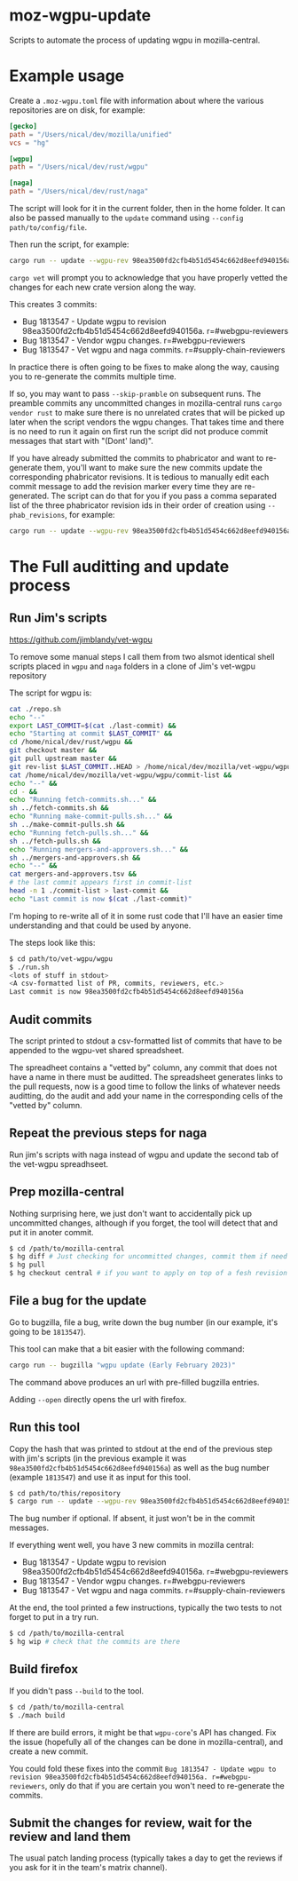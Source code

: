 # moz-wgpu-update

Scripts to automate the process of updating wgpu in mozilla-central.

# Example usage

Create a `.moz-wgpu.toml` file with information about where the various repositories are on disk, for example:

```toml
[gecko]
path = "/Users/nical/dev/mozilla/unified"
vcs = "hg"

[wgpu]
path = "/Users/nical/dev/rust/wgpu"

[naga]
path = "/Users/nical/dev/rust/naga"
```

The script will look for it in the current folder, then in the home folder. It can also be passed manually to the `update` command using `--config path/to/config/file`.

Then run the script, for example:

```bash
cargo run -- update --wgpu-rev 98ea3500fd2cfb4b51d5454c662d8eefd940156a --bug 1813547
```

`cargo vet` will prompt you to acknowledge that you have properly vetted the changes for each new crate version along the way.

This creates 3 commits:

- Bug 1813547 - Update wgpu to revision 98ea3500fd2cfb4b51d5454c662d8eefd940156a. r=#webgpu-reviewers
- Bug 1813547 - Vendor wgpu changes. r=#webgpu-reviewers
- Bug 1813547 - Vet wgpu and naga commits. r=#supply-chain-reviewers

In practice there is often going to be fixes to make along the way, causing you to re-generate the commits multiple time.

If so, you may want to pass `--skip-pramble` on subsequent runs. The preamble commits any uncommitted changes in mozilla-central runs `cargo vendor rust` to make sure there is no unrelated crates that will be picked up later when the script vendors the wgpu changes. That takes time and there is no need to run it again on first run the script did not produce commit messages that start with "(Dont' land)".

If you have already submitted the commits to phabricator and want to re-generate them, you'll want to make sure the new commits update the corresponding phabricator revisions. It is tedious to manually edit each commit message to add the revision marker every time they are re-generated. The script can do that for you if you pass a comma separated list of the three phabricator revision ids in their order of creation using `--phab_revisions`, for example:

```bash
cargo run -- update --wgpu-rev 98ea3500fd2cfb4b51d5454c662d8eefd940156a --bug 1813547 --skip-preamble --phab-revisions "D168302,D168303,D168304"
```

# The Full auditting and update process

## Run Jim's scripts

https://github.com/jimblandy/vet-wgpu

To remove some manual steps I call them from two alsmot identical shell scripts placed in `wgpu` and `naga` folders in a clone of Jim's vet-wgpu repository

The script for wgpu is:

```bash
cat ./repo.sh
echo "--"
export LAST_COMMIT=$(cat ./last-commit) &&
echo "Starting at commit $LAST_COMMIT" &&
cd /home/nical/dev/rust/wgpu &&
git checkout master &&
git pull upstream master &&
git rev-list $LAST_COMMIT..HEAD > /home/nical/dev/mozilla/vet-wgpu/wgpu/commit-list &&
cat /home/nical/dev/mozilla/vet-wgpu/wgpu/commit-list &&
echo "--" &&
cd - &&
echo "Running fetch-commits.sh..." &&
sh ../fetch-commits.sh &&
echo "Running make-commit-pulls.sh..." &&
sh ../make-commit-pulls.sh &&
echo "Running fetch-pulls.sh..." &&
sh ../fetch-pulls.sh &&
echo "Running mergers-and-approvers.sh..." &&
sh ../mergers-and-approvers.sh &&
echo "--" &&
cat mergers-and-approvers.tsv &&
# the last commit appears first in commit-list
head -n 1 ./commit-list > last-commit &&
echo "Last commit is now $(cat ./last-commit)"
```

I'm hoping to re-write all of it in some rust code that I'll have an easier time understanding and that could be used by anyone.

The steps look like this:

```bash
$ cd path/to/vet-wgpu/wgpu
$ ./run.sh
<lots of stuff in stdout>
<A csv-formatted list of PR, commits, reviewers, etc.>
Last commit is now 98ea3500fd2cfb4b51d5454c662d8eefd940156a
```

## Audit commits

The script printed to stdout a csv-formatted list of commits that have to be appended to the wgpu-vet shared spreadsheet.

The spreadheet contains a "vetted by" column, any commit that does not have a name in there must be auditted. The spreadsheet generates links to the pull requests, now is a good time to follow the links of whatever needs auditting, do the audit and add your name in the corresponding cells of the "vetted by" column.

## Repeat the previous steps for naga

Run jim's scripts with naga instead of wgpu and update the second tab of the vet-wgpu spreadhseet.

## Prep mozilla-central

Nothing surprising here, we just don't want to accidentally pick up uncommitted changes, although if you forget, the tool will detect that and put it in anoter commit.

```bash
$ cd /path/to/mozilla-central
$ hg diff # Just checking for uncommitted changes, commit them if need be.
$ hg pull
$ hg checkout central # if you want to apply on top of a fesh revision of central.
```

## File a bug for the update

Go to bugzilla, file a bug, write down the bug number (in our example, it's going to be `1813547`).

This tool can make that a bit easier with the following command:

```bash
cargo run -- bugzilla "wgpu update (Early February 2023)"
```

The command above produces an url with pre-filled bugzilla entries.

Adding `--open` directly opens the url with firefox.

## Run this tool

Copy the hash that was printed to stdout at the end of the previous step with jim's scripts (in the previous example it was `98ea3500fd2cfb4b51d5454c662d8eefd940156a`) as well as the bug number (example `1813547`) and use it as input for this tool.

```bash
$ cd path/to/this/repository
$ cargo run -- update --wgpu-rev 98ea3500fd2cfb4b51d5454c662d8eefd940156a --bug 1813547
```

The bug number if optional. If absent, it just won't be in the commit messages.

If everything went well, you have 3 new commits in mozilla central:

- Bug 1813547 - Update wgpu to revision 98ea3500fd2cfb4b51d5454c662d8eefd940156a. r=#webgpu-reviewers
- Bug 1813547 - Vendor wgpu changes. r=#webgpu-reviewers
- Bug 1813547 - Vet wgpu and naga commits. r=#supply-chain-reviewers

At the end, the tool printed a few instructions, typically the two tests to not forget to put in a try run.

```bash
$ cd /path/to/mozilla-central
$ hg wip # check that the commits are there
```

## Build firefox

If you didn't pass `--build` to the tool.

```bash
$ cd /path/to/mozilla-central
$ ./mach build
```

If there are build errors, it might be that `wgpu-core`'s API has changed. Fix the issue (hopefully all of the changes can be done in mozilla-central), and create a new commit.

You could fold these fixes into the commit `Bug 1813547 - Update wgpu to revision 98ea3500fd2cfb4b51d5454c662d8eefd940156a. r=#webgpu-reviewers`, only do that if you are certain you won't need to re-generate the commits.

## Submit the changes for review, wait for the review and land them

The usual patch landing process (typically takes a day to get the reviews if you ask for it in the team's matrix channel).
